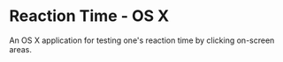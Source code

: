 # Reaction Time - OS X
An OS X application for testing one's reaction time by clicking on-screen areas.
